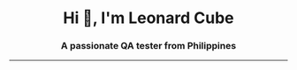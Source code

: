 <h1 align="center">Hi 👋, I'm Leonard Cube</h1>
<h3 align="center">A passionate QA tester from Philippines</h3>
<hr>
